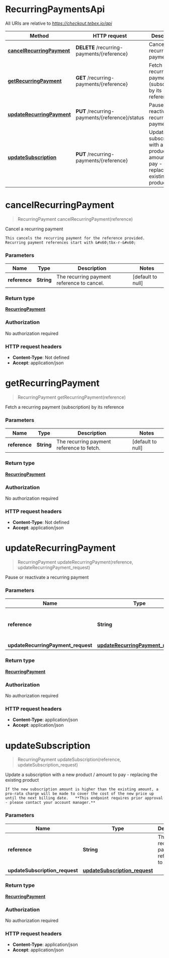 # RecurringPaymentsApi

All URIs are relative to *https://checkout.tebex.io/api*

| Method | HTTP request | Description |
|------------- | ------------- | -------------|
| [**cancelRecurringPayment**](RecurringPaymentsApi.md#cancelRecurringPayment) | **DELETE** /recurring-payments/{reference} | Cancel a recurring payment |
| [**getRecurringPayment**](RecurringPaymentsApi.md#getRecurringPayment) | **GET** /recurring-payments/{reference} | Fetch a recurring payment (subscription) by its reference |
| [**updateRecurringPayment**](RecurringPaymentsApi.md#updateRecurringPayment) | **PUT** /recurring-payments/{reference}/status | Pause or reactivate a recurring payment |
| [**updateSubscription**](RecurringPaymentsApi.md#updateSubscription) | **PUT** /recurring-payments/{reference} | Update a subscription with a new product / amount to pay - replacing the existing product |


<a name="cancelRecurringPayment"></a>
# **cancelRecurringPayment**
> RecurringPayment cancelRecurringPayment(reference)

Cancel a recurring payment

    This cancels the recurring payment for the reference provided. Recurring payment references start with &#x60;tbx-r-&#x60;

### Parameters

|Name | Type | Description  | Notes |
|------------- | ------------- | ------------- | -------------|
| **reference** | **String**| The recurring payment reference to cancel. | [default to null] |

### Return type

[**RecurringPayment**](../Models/RecurringPayment.md)

### Authorization

No authorization required

### HTTP request headers

- **Content-Type**: Not defined
- **Accept**: application/json

<a name="getRecurringPayment"></a>
# **getRecurringPayment**
> RecurringPayment getRecurringPayment(reference)

Fetch a recurring payment (subscription) by its reference

### Parameters

|Name | Type | Description  | Notes |
|------------- | ------------- | ------------- | -------------|
| **reference** | **String**| The recurring payment reference to fetch. | [default to null] |

### Return type

[**RecurringPayment**](../Models/RecurringPayment.md)

### Authorization

No authorization required

### HTTP request headers

- **Content-Type**: Not defined
- **Accept**: application/json

<a name="updateRecurringPayment"></a>
# **updateRecurringPayment**
> RecurringPayment updateRecurringPayment(reference, updateRecurringPayment\_request)

Pause or reactivate a recurring payment

### Parameters

|Name | Type | Description  | Notes |
|------------- | ------------- | ------------- | -------------|
| **reference** | **String**| The recurring payment reference to update. | [default to null] |
| **updateRecurringPayment\_request** | [**updateRecurringPayment_request**](../Models/updateRecurringPayment_request.md)|  | [optional] |

### Return type

[**RecurringPayment**](../Models/RecurringPayment.md)

### Authorization

No authorization required

### HTTP request headers

- **Content-Type**: application/json
- **Accept**: application/json

<a name="updateSubscription"></a>
# **updateSubscription**
> RecurringPayment updateSubscription(reference, updateSubscription\_request)

Update a subscription with a new product / amount to pay - replacing the existing product

    If the new subscription amount is higher than the existing amount, a pro-rata charge will be made to cover the cost of the new price up until the next billing date.   **This endpoint requires prior approval - please contact your account manager.**

### Parameters

|Name | Type | Description  | Notes |
|------------- | ------------- | ------------- | -------------|
| **reference** | **String**| The recurring payment reference to fetch. | [default to null] |
| **updateSubscription\_request** | [**updateSubscription_request**](../Models/updateSubscription_request.md)|  | [optional] |

### Return type

[**RecurringPayment**](../Models/RecurringPayment.md)

### Authorization

No authorization required

### HTTP request headers

- **Content-Type**: application/json
- **Accept**: application/json

